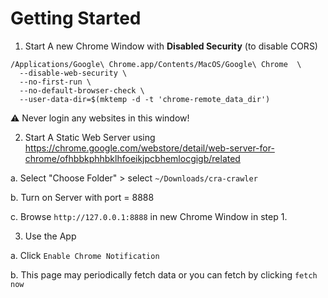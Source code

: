# Getting Started

1. Start A new Chrome Window with __Disabled Security__ (to disable CORS)

```
/Applications/Google\ Chrome.app/Contents/MacOS/Google\ Chrome  \
  --disable-web-security \
  --no-first-run \
  --no-default-browser-check \
  --user-data-dir=$(mktemp -d -t 'chrome-remote_data_dir')
```

⚠️ Never login any websites in this window!

2. Start A Static Web Server using https://chrome.google.com/webstore/detail/web-server-for-chrome/ofhbbkphhbklhfoeikjpcbhemlocgigb/related

a. Select "Choose Folder" > select `~/Downloads/cra-crawler`

b. Turn on Server with port = 8888

c. Browse `http://127.0.0.1:8888` in new Chrome Window in step 1.

3. Use the App

a. Click `Enable Chrome Notification`

b. This page may periodically fetch data or you can fetch by clicking `fetch now`
